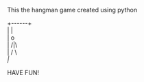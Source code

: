 This the hangman game created using python

 +------+                                                                                                                     
 |      |                                                                                                                     
 |      o                                                                                                                     
 |     /|\                                                                                                                     
 |     / \                                                                                                                     
_|_                                                                                                                     
                                                                                                                     

HAVE FUN!
